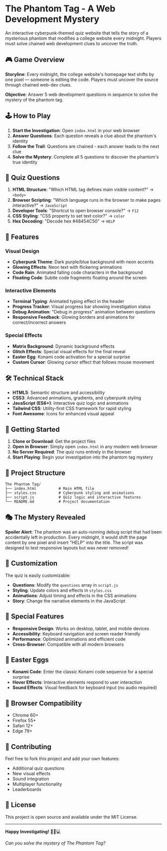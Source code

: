 # The Phantom Tag - A Web Development Mystery

An interactive cyberpunk-themed quiz website that tells the story of a mysterious phantom that modifies a college website every midnight. Players must solve chained web development clues to uncover the truth.

## 🎮 Game Overview

**Storyline**: Every midnight, the college website's homepage text shifts by one pixel — someone is editing the code. Players must uncover the source through chained web-dev clues.

**Objective**: Answer 5 web development questions in sequence to solve the mystery of the phantom tag.

## 🕹️ How to Play

1. **Start the Investigation**: Open `index.html` in your web browser
2. **Answer Questions**: Each question reveals a clue about the phantom's identity
3. **Follow the Trail**: Questions are chained - each answer leads to the next clue
4. **Solve the Mystery**: Complete all 5 questions to discover the phantom's true identity

## 🎯 Quiz Questions

1. **HTML Structure**: "Which HTML tag defines main visible content?" → `<body>`
2. **Browser Scripting**: "Which language runs in the browser to make pages interactive?" → `JavaScript`
3. **Developer Tools**: "Shortcut to open browser console?" → `F12`
4. **CSS Styling**: "CSS property to set text color?" → `color`
5. **Hex Decoding**: "Decode hex #48454C50" → `HELP`

## 🎨 Features

### Visual Design
- **Cyberpunk Theme**: Dark purple/blue background with neon accents
- **Glowing Effects**: Neon text with flickering animations
- **Code Rain**: Animated falling code characters in the background
- **Floating Code**: Subtle code fragments floating around the screen

### Interactive Elements
- **Terminal Typing**: Animated typing effect in the header
- **Progress Tracker**: Visual progress bar showing investigation status
- **Debug Animation**: "Debug in progress" animation between questions
- **Responsive Feedback**: Glowing borders and animations for correct/incorrect answers

### Special Effects
- **Matrix Background**: Dynamic background effects
- **Glitch Effects**: Special visual effects for the final reveal
- **Easter Egg**: Konami code activation for a special surprise
- **Custom Cursor**: Glowing cursor effect that follows mouse movement

## 🛠️ Technical Stack

- **HTML5**: Semantic structure and accessibility
- **CSS3**: Advanced animations, gradients, and cyberpunk styling
- **JavaScript (ES6+)**: Interactive quiz logic and animations
- **Tailwind CSS**: Utility-first CSS framework for rapid styling
- **Font Awesome**: Icons for enhanced visual appeal

## 🚀 Getting Started

1. **Clone or Download**: Get the project files
2. **Open in Browser**: Simply open `index.html` in any modern web browser
3. **No Server Required**: The quiz runs entirely in the browser
4. **Start Playing**: Begin your investigation into the phantom tag mystery

## 📁 Project Structure

```
The Phantom Tag/
├── index.html          # Main HTML file
├── styles.css          # Cyberpunk styling and animations
├── script.js           # Quiz logic and interactive features
└── README.md           # Project documentation
```

## 🎭 The Mystery Revealed

**Spoiler Alert**: The phantom was an auto-running debug script that had been accidentally left in production. Every midnight, it would shift the page content by one pixel and insert "HELP" into the title. The script was designed to test responsive layouts but was never removed!

## 🎨 Customization

The quiz is easily customizable:

- **Questions**: Modify the `questions` array in `script.js`
- **Styling**: Update colors and effects in `styles.css`
- **Animations**: Adjust timing and effects in the CSS animations
- **Story**: Change the narrative elements in the JavaScript

## 🌟 Special Features

- **Responsive Design**: Works on desktop, tablet, and mobile devices
- **Accessibility**: Keyboard navigation and screen reader friendly
- **Performance**: Optimized animations and efficient code
- **Cross-Browser**: Compatible with all modern browsers

## 🎪 Easter Eggs

- **Konami Code**: Enter the classic Konami code sequence for a special surprise
- **Hover Effects**: Interactive elements respond to user interaction
- **Sound Effects**: Visual feedback for keyboard input (no audio required)

## 📱 Browser Compatibility

- Chrome 60+
- Firefox 55+
- Safari 12+
- Edge 79+

## 🤝 Contributing

Feel free to fork this project and add your own features:
- Additional quiz questions
- New visual effects
- Sound integration
- Multiplayer functionality
- Leaderboards

## 📄 License

This project is open source and available under the MIT License.

---

**Happy Investigating!** 🕵️‍♂️💻

*Can you solve the mystery of The Phantom Tag?*

